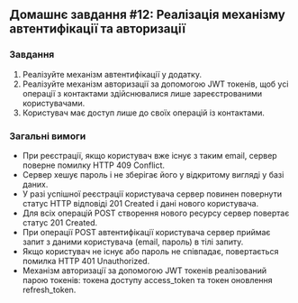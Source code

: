 ## Домашнє завдання #12: Реалізація механізму автентифікації та авторизації

### Завдання
1. Реалізуйте механізм автентифікації у додатку.
2. Реалізуйте механізм авторизації за допомогою JWT токенів, щоб усі операції з контактами здійснювалися лише зареєстрованими користувачами.
3. Користувач має доступ лише до своїх операцій із контактами.

### Загальні вимоги
- При реєстрації, якщо користувач вже існує з таким email, сервер поверне помилку HTTP 409 Conflict.
- Сервер хешує пароль і не зберігає його у відкритому вигляді у базі даних.
- У разі успішної реєстрації користувача сервер повинен повернути статус HTTP відповіді 201 Created і дані нового користувача.
- Для всіх операцій POST створення нового ресурсу сервер повертає статус 201 Created.
- При операції POST автентифікації користувача сервер приймає запит з даними користувача (email, пароль) в тілі запиту.
- Якщо користувач не існує або пароль не співпадає, повертається помилка HTTP 401 Unauthorized.
- Механізм авторизації за допомогою JWT токенів реалізований парою токенів: токена доступу access_token та токен оновлення refresh_token.
